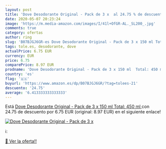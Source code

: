 ```yaml
---
layout: post
title: 'Dove Desodorante Original - Pack de 3 x  al 24.75 % de descuento'
date: 2020-05-07 20:23:24
image: 'https://m.media-amazon.com/images/I/41l+OfGR-AL._SL200_.jpg'
comments: true
category: ofertas
author: ring
slug: 'B07BJGJ6GR-es Dove Desodorante Original - Pack de 3 x 150 ml Total: 450 ml'
tags: tole.es, desodorante, dove
actualPrice: 6.75 EUR
currency: EUR
price: 6.75
comparePrice: 8.97 EUR
prodname: 'Dove Desodorante Original - Pack de 3 x 150 ml  Total: 450 ml '
country: 'es'
flag: '🇪🇸'
buyurl: 'https://www.amazon.es/dp/B07BJGJ6GR/?tag=tolees-21'
descuento: '24.75'
average: '6.413333333333333'
---
```


Está [Dove Desodorante Original - Pack de 3 x 150 ml  Total: 450 ml ](https://www.amazon.es/dp/B07BJGJ6GR/?tag=tolees-21) con 24.75 de descuento por 6.75 EUR (original: 8.97 EUR) en el siguiente enlace!

[![Dove Desodorante Original - Pack de 3 x ](https://m.media-amazon.com/images/I/41l+OfGR-AL._SL200_.jpg)](https://www.amazon.es/dp/B07BJGJ6GR/?tag=tolees-21)

ℹ️:


[🛒 Ver la oferta!!](https://www.amazon.es/dp/B07BJGJ6GR/?tag=tolees-21)
